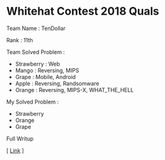 # Whitehat Contest 2018 Quals

Team Name : TenDollar

Rank : 11th

Team Solved Problem : 

- Strawberry : Web
- Mango : Reversing, MIPS
- Grape : Mobile, Android
- Apple : Reversing, Randsomware
- Orange : Reversing, MIPS-X, WHAT_THE_HELL

My Solved Problem : 

- Strawberry
- Orange
- Grape

Full Writup

\[ [Link](https://github.com/SeahunOh/ctf/blob/master/2018/Whitehat/whitehat2018_TenDollar.pdf) \]



